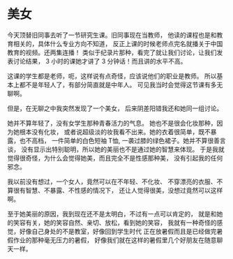 # 美女

今天顶替旧同事去听了一节研究生课。旧同事现在当教师，
他读的课程也是和教育相关的，具体什么专业方向不知道，
反正上课的时候老师点完名就播关于中国教育的视频。还两集连播！
类似于纪录片那种，看完了就让我们讨论，让我们发表讨论结果，
3 小时的课她才讲了 3 分钟话！而且讲的水平不高。

这课的学生都是老师，呃，这样说有点奇怪，应该说他们的职业是教师。
所以基本上都不是年轻人了，有部分简直就是中年人。
可见我当时会觉得这节课有多无聊啊。

但是，在无聊之中我突然发现了一个美女，
后来阴差阳错我还和她同一组讨论。

她并不算年轻了，没有女学生那种青春活力的气息。
她也不是很会化妆那种，因为她根本没有化妆，
或者说超级淡的妆我看不出来。她的衣着很简单，既不暴露，也不高档，
一件简单的白色短袖 T恤, 一袭过膝的绿色裙子。她并不算很善言谈，
没有显示出特别聪明，所以她的美丽也不是通过她的智慧来体现。
于是我就觉得很奇怪，为什么会觉得她美，而且完全不是性感那种美，
没有引起我的任何邪念。

我以前没有想过，一个女人，竟然可以在不年轻、不化妆、
不穿漂亮的衣服、不算很有智慧、不暴露、不性感的情况下，
还让人觉得很美，没想过竟然可以这样啊。

至于她美丽的原因，我到现在还不是太明白，不过有一点可以肯定的，
就是和她的笑容有关，她的笑容自然、亲切、放松，看到她的笑容，
我就有一种奇怪的感觉，好像自己身处的不是教室，好像回到学生时代
正在放暑假而且是已经做完暑假作业的那种毫无压力的暑假，
好像我们就在这样的暑假里几个好朋友在随意聊天一样。
